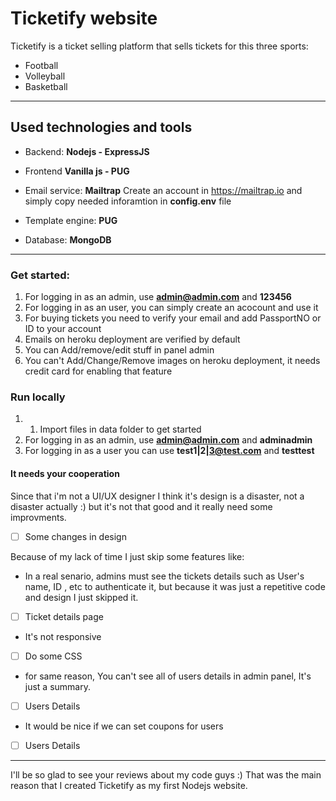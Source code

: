 # Ticketify website

Ticketify is a ticket selling platform that sells tickets for this three sports:

- Football
- Volleyball
- Basketball

---

## Used technologies and tools

- Backend: **Nodejs - ExpressJS**
- Frontend **Vanilla js - PUG**
- Email service: **Mailtrap**
  Create an account in https://mailtrap.io and simply copy needed inforamtion in **config.env** file

- Template engine: **PUG**

- Database: **MongoDB**

---

### Get started:

1. For logging in as an admin, use **admin@admin.com** and **123456**
1. For logging in as an user, you can simply create an acocount and use it
1. For buying tickets you need to verify your email and add PassportNO or ID to your account
1. Emails on heroku deployment are verified by default 
1. You can Add/remove/edit stuff in panel admin
1. You can't Add/Change/Remove images on heroku deployment, it needs credit card for enabling that feature

### Run locally
1. 1. Import files in data folder to get started
1. For logging in as an admin, use **admin@admin.com** and **adminadmin**
1. For logging in as a user you can use **test1|2|3@test.com** and **testtest**

#### It needs your cooperation

Since that i'm not a UI/UX designer I think it's design is a disaster, not a disaster actually :) but it's not that good and it really need some improvments.

- [ ] Some changes in design

Because of my lack of time I just skip some features like:

- In a real senario, admins must see the tickets details such as User's name, ID , etc to authenticate it, but because it was just a repetitive code and design I just skipped it.
  &nbsp;
- [ ] Ticket details page
      &nbsp;

- It's not responsive
  &nbsp;
- [ ] Do some CSS
      &nbsp;

- for same reason, You can't see all of users details in admin panel, It's just a summary.
  &nbsp;

- [ ] Users Details
      &nbsp;

- It would be nice if we can set coupons for users
  &nbsp;
- [ ] Users Details
      &nbsp;

---

I'll be so glad to see your reviews about my code guys :) That was the main reason that I created Ticketify as my first Nodejs website.
